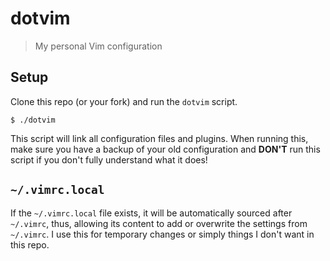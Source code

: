 # dotvim

> My personal Vim configuration

## Setup

Clone this repo (or your fork) and run the `dotvim` script.

```
$ ./dotvim
```

This script will link all configuration files and plugins. When running this, make sure you have a backup of your old configuration and **DON'T** run this script if you don't fully understand what it does!


## `~/.vimrc.local`

If the `~/.vimrc.local` file exists, it will be automatically sourced after `~/.vimrc`, thus, allowing its content to add or overwrite the settings from `~/.vimrc`. I use this for temporary changes or simply things I don't want in this repo.

